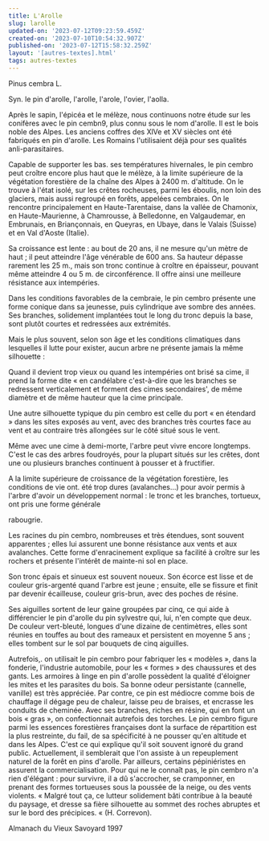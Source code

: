 ```yaml
---
title: L'Arolle
slug: larolle
updated-on: '2023-07-12T09:23:59.459Z'
created-on: '2023-07-10T10:54:32.907Z'
published-on: '2023-07-12T15:58:32.259Z'
layout: '[autres-textes].html'
tags: autres-textes
---
```


Pinus cembra L.

Syn. le pin d'arolle, l'arolle, l'arole, l'ovier, l'aolla.

Après le sapin, l'épicéa et le mélèze, nous continuons notre étude sur les conifères avec le pin cembn9, plus connu sous le nom d'arolle. Il est le bois noble des Alpes. Les anciens coffres des XlVe et XV siècles ont été fabriqués en pin d'arolle. Les Romains l'utilisaient déjà pour ses qualités anli-parasitaires.

Capable de supporter les bas. ses températures hivernales, le pin cembro peut croître encore plus haut que le mélèze, à la limite supérieure de la végétation forestière de la chaîne des Alpes à 2400 m. d'altitude. On le trouve à l'état isolé, sur les crêtes rocheuses, parmi les éboulis, non loin des glaciers, mais aussi regroupé en forêts, appelées cembraies. On le rencontre principalement en Haute-Tarentaise, dans la vallée de Chamonix, en Haute-Maurienne, à Chamrousse, à Belledonne, en Valgaudemar, en Embrunais, en Briançonnais, en Queyras, en Ubaye, dans le Valais (Suisse) et en Val d'Aoste (Italie).

Sa croissance est lente : au bout de 20 ans, il ne mesure qu'un mètre de haut ; il peut atteindre l'âge vénérable de 600 ans. Sa hauteur dépasse rarement les 25 m., mais son tronc continue à croître en épaisseur, pouvant même atteindre 4 ou 5 m. de circonférence. Il offre ainsi une meilleure résistance aux intempéries.

Dans les conditions favorables de la cembraie, le pin cembro présente une forme conique dans sa jeunesse, puis cylindrique ave sombre des années. Ses branches, solidement implantées tout le long du tronc depuis la base, sont plutôt courtes et redressées aux extrémités.

Mais le plus souvent, selon son âge et les conditions climatiques dans lesquelles il lutte pour exister, aucun arbre ne présente jamais la même silhouette :

Quand il devient trop vieux ou quand les intempéries ont brisé sa cime, il prend la forme dite « en candélabre c'est-à-dire que les branches se redressent verticalement et forment des cimes secondaires', de même diamètre et de même hauteur que la cime principale.

Une autre silhouette typique du pin cembro est celle du port « en étendard » dans les sites exposés au vent, avec des branches très courtes face au vent et au contraire très allongées sur le côté situé sous le vent.

Même avec une cime à demi-morte, l'arbre peut vivre encore longtemps. C'est le cas des arbres foudroyés, pour la plupart situés sur les crêtes, dont une ou plusieurs branches continuent à pousser et à fructifier.

A la limite supérieure de croissance de la végétation forestière, les conditions de vie ont. été trop dures (avalanches...) pour avoir permis à l'arbre d'avoir un développement normal : le tronc et les branches, tortueux, ont pris une forme générale

rabougrie.

Les racines du pin cembro, nombreuses et très étendues, sont souvent apparentes ; elles lui assurent une bonne résistance aux vents et aux avalanches. Cette forme d'enracinement explique sa facilité à croître sur les rochers et présente l'intérêt de mainte-ni sol en place.

Son tronc épais et sinueux est souvent noueux. Son écorce est lisse et de couleur gris-argenté quand l'arbre est jeune ; ensuite, elle se fissure et finit par devenir écailleuse, couleur gris-brun, avec des poches de résine.

Ses aiguilles sortent de leur gaine groupées par cinq, ce qui aide à différencier le pin d'arolle du pin sylvestre qui, lui, n'en compte que deux. De couleur vert-bleuté, longues d'une dizaine de centimètres, elles sont réunies en touffes au bout des rameaux et persistent en moyenne 5 ans ; elles tombent sur le sol par bouquets de cinq aiguilles.

Autrefois,. on utilisait le pin cembro pour fabriquer les « modèles », dans la fonderie, l'industrie automobile, pour les « formes » des chaussures et des gants. Les armoires à linge en pin d'arolle possèdent la qualité d'éloigner les mites et les parasites du bois. Sa bonne odeur persistante (cannelle, vanille) est très appréciée. Par contre, ce pin est médiocre comme bois de chauffage il dégage peu de chaleur, laisse peu de braises, et encrasse les conduits de cheminée. Avec ses branches, riches en résine, qui en font un bois « gras », on confectionnait autrefois des torches. Le pin cembro figure parmi les essences forestières françaises dont la surface de répartition est la plus restreinte, du fail, de sa spécificité à ne pousser qu'en altitude et dans les Alpes. C'est ce qui explique qu'il soit souvent ignoré du grand public. Actuellement, il semblerait que l'on assiste à un repeuplement naturel de la forêt en pins d'arolle. Par ailleurs, certains pépiniéristes en assurent la commercialisation. Pour qui ne le connaît pas, le pin cembro n'a rien d'élégant : pour survivre, il a dû s'accrocher, se cramponner, en prenant des formes tortueuses sous la poussée de la neige, ou des vents violents. « Malgré tout ça, ce lutteur solidement bâti contribue à la beauté du paysage, et dresse sa fière silhouette au sommet des roches abruptes et sur le bord des précipices. « (H. Correvon).

Almanach du Vieux Savoyard 1997
